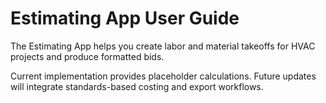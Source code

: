 # Estimating App User Guide

The Estimating App helps you create labor and material takeoffs for HVAC projects and produce formatted bids.

Current implementation provides placeholder calculations. Future updates will integrate standards-based costing and export workflows.
